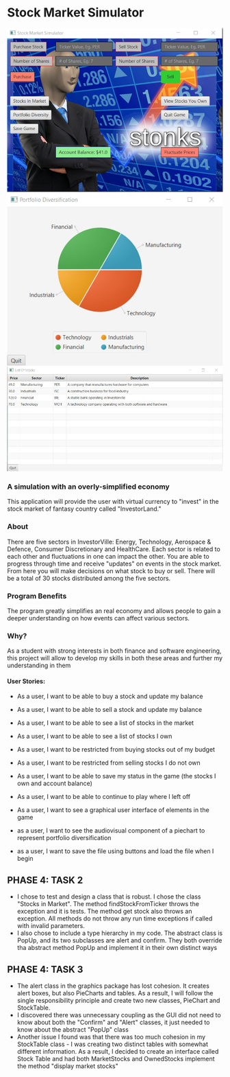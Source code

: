 # Stock Market Simulator


![alt text](mainPage.jpg)
![alt text](diversity.jpg)
![alt text](stockTable.jpg)


### A simulation with an overly-simplified economy

This application will provide the user with virtual currency to "invest" 
in the stock market of fantasy country called "InvestorLand."

### About
There are five sectors in InvestorVille: Energy, Technology, Aerospace & Defence, Consumer Discretionary
and HealthCare. Each sector is related to each other and fluctuations in one can impact the other. You are able to
progress through time and receive "updates" on events in the stock market. From here you will make decisions
on what stock to buy or sell. There will be a total of 30 stocks distributed among the five sectors.   


### Program Benefits
The program greatly simplifies an real economy and allows people to gain a deeper understanding on how
events can affect various sectors.


### Why?
As a student with strong interests in both finance and software engineering, this project will allow to
develop my skills in both these areas and further my understanding in them

#### User Stories:
- As a user, I want to be able to buy a stock and update my balance
- As a user, I want to be able to sell a stock and update my balance
- As a user, I want to be able to see a list of stocks in the market


- As a user, I want to be able to see a list of stocks I own
- As a user, I want to be restricted from buying stocks out of my budget
- As a user, I want to be restricted from selling stocks I do not own


- As a user, I want to be able to save my status in the game (the stocks I own and account balance)
- As a user, I want to be able to continue to play where I left off

- As a user, I want to see a graphical user interface of elements in the game
- as a user, I want to see the audiovisual component of a piechart to represent portfolio diversification
- as a user, I want to save the file using buttons and load the file when I begin


## PHASE 4: TASK 2
- I chose to test and design a class that is robust. I chose the class "Stocks in Market". The method 
findStockFromTicker throws the exception and it is tests. The method get stock also throws an exception. All methods
do not throw any run time exceptions if called with invalid parameters.
- I also chose to include a type hierarchy in my code. The abstract class is PopUp, and its two subclasses are alert
and confirm. They both override tha abstract method PopUp and implement it in their own distinct ways

## PHASE 4: TASK 3
- The alert class in the graphics package has lost cohesion. It creates alert boxes, but also PieCharts and tables. 
As a result, I  will follow the single responsibility principle and create two new classes, PieChart and StockTable.
- I discovered there was unnecessary coupling as the GUI did not need to know about both the "Confirm" and "Alert" 
classes, it just needed to  know about the abstract "PopUp" class
- Another issue I found was that there was too much cohesion in my StockTable class - I was creating two distinct 
tables with somewhat different information. As a result, I decided to create an interface called Stock Table and had
both MarketStocks and OwnedStocks implement the method "display market stocks"



